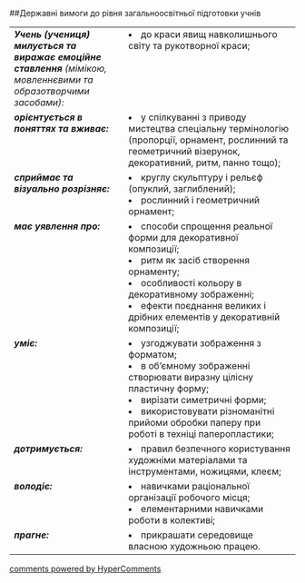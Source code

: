 <div id="hypercomments_widget" class="js-hypercomments-widget invisible"></div>

##Державні вимоги до рівня загальноосвітньої підготовки учнів

<table>
<tbody>
<tr>
<td width="40%" style="vertical-align:top !important;">
<i><b>Учень (учениця) милується та виражає емоційне ставлення</b> (мімікою, мовленнєвими та образотворчими засобами):</i><br>
</td>
<td style="vertical-align:top !important;">
<li>до краси явищ навколишнього світу та рукотворної краси;</li>
</td>
</tr>
<tr>
<td width="40%" style="vertical-align:top !important;">
<i><b>орієнтується в поняттях та вживає:</b></i><br>
</td>
<td>
<li>у спілкуванні з приводу мистецтва спеціальну термінологію (пропорції, орнамент, рослинний та геометричний візерунок, декоративний, ритм, панно тощо);</li>
</td>
</tr>
<tr>
<td width="40%" style="vertical-align:top !important;">
<i><b>сприймає та візуально розрізняє:</b></i><br>
</td>
<td>
<li>круглу скульптуру і рельєф (опуклий, заглиблений);</li>
<li>рослинний і геометричний орнамент;</li>
</td>
</tr>
<tr>
<td width="40%" style="vertical-align:top !important;">
<i><b>має уявлення про:</b></i><br>
</td>
<td>
<li>способи спрощення реальної форми для декоративної композиції;</li>
<li>ритм як засіб створення орнаменту;</li>
<li>особливості кольору в декоративному зображенні;</li>
<li>ефекти поєднання великих і дрібних елементів у декоративній композиції;</li>
</td>
</tr>
<tr>
<td width="40%" style="vertical-align:top !important;">
<i><b>уміє:</b></i><br>
</td>
<td>
<li>узгоджувати зображення з форматом;</li>
<li>в об’ємному зображенні створювати виразну цілісну пластичну форму;</li>
<li>вирізати симетричні форми;</li>
<li>використовувати різноманітні прийоми обробки паперу при роботі в техніці паперопластики;</li>
</td>
</tr>
<tr>
<td width="40%" style="vertical-align:top !important;">
<i><b>дотримується:</b></i><br>
</td>
<td>
<li>правил безпечного користування художніми матеріалами та інструментами, ножицями, клеєм;</li>
</td>
</tr>
<tr>
<td width="40%" style="vertical-align:top !important;">
<i><b>володіє:</b></i><br>
</td>
<td>
<li>навичками раціональної організації робочого місця;</li>
<li>елементарними навичками роботи в колективі;</li>
</td>
</tr>
<tr>
<td width="40%" style="vertical-align:top !important;">
<i><b>прагне:</b></i><br>
</td>
<td>
<li>прикрашати середовище власною художньою працею.</li>
</td>
</tr>
</tbody>
</table>


<div class="js-hypercomments-container">
    <a href="http://hypercomments.com" class="hc-link" title="comments widget">comments powered by HyperComments</a>
</div>